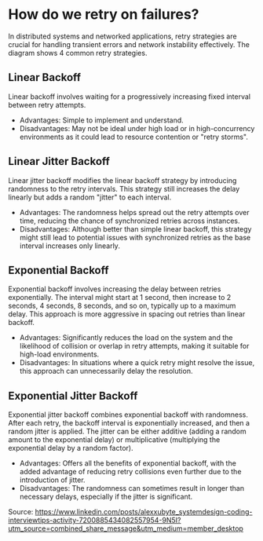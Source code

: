 # How do we retry on failures?

In distributed systems and networked applications, retry strategies are crucial for handling transient errors and network instability effectively. The diagram shows 4 common retry strategies.

## Linear Backoff
Linear backoff involves waiting for a progressively increasing fixed interval between retry attempts.

- Advantages: Simple to implement and understand.
- Disadvantages: May not be ideal under high load or in high-concurrency environments as it could lead to resource contention or "retry storms".

## Linear Jitter Backoff
Linear jitter backoff modifies the linear backoff strategy by introducing randomness to the retry intervals. This strategy still increases the delay linearly but adds a random "jitter" to each interval.

- Advantages: The randomness helps spread out the retry attempts over time, reducing the chance of synchronized retries across instances.
- Disadvantages: Although better than simple linear backoff, this strategy might still lead to potential issues with synchronized retries as the base interval increases only linearly.

## Exponential Backoff
Exponential backoff involves increasing the delay between retries exponentially. The interval might start at 1 second, then increase to 2 seconds, 4 seconds, 8 seconds, and so on, typically up to a maximum delay. This approach is more aggressive in spacing out retries than linear backoff.

- Advantages: Significantly reduces the load on the system and the likelihood of collision or overlap in retry attempts, making it suitable for high-load environments.
- Disadvantages: In situations where a quick retry might resolve the issue, this approach can unnecessarily delay the resolution.

## Exponential Jitter Backoff
Exponential jitter backoff combines exponential backoff with randomness. After each retry, the backoff interval is exponentially increased, and then a random jitter is applied. The jitter can be either additive (adding a random amount to the exponential delay) or multiplicative (multiplying the exponential delay by a random factor).

- Advantages: Offers all the benefits of exponential backoff, with the added advantage of reducing retry collisions even further due to the introduction of jitter.
- Disadvantages: The randomness can sometimes result in longer than necessary delays, especially if the jitter is significant.


Source: https://www.linkedin.com/posts/alexxubyte_systemdesign-coding-interviewtips-activity-7200885434082557954-9N5I?utm_source=combined_share_message&utm_medium=member_desktop
